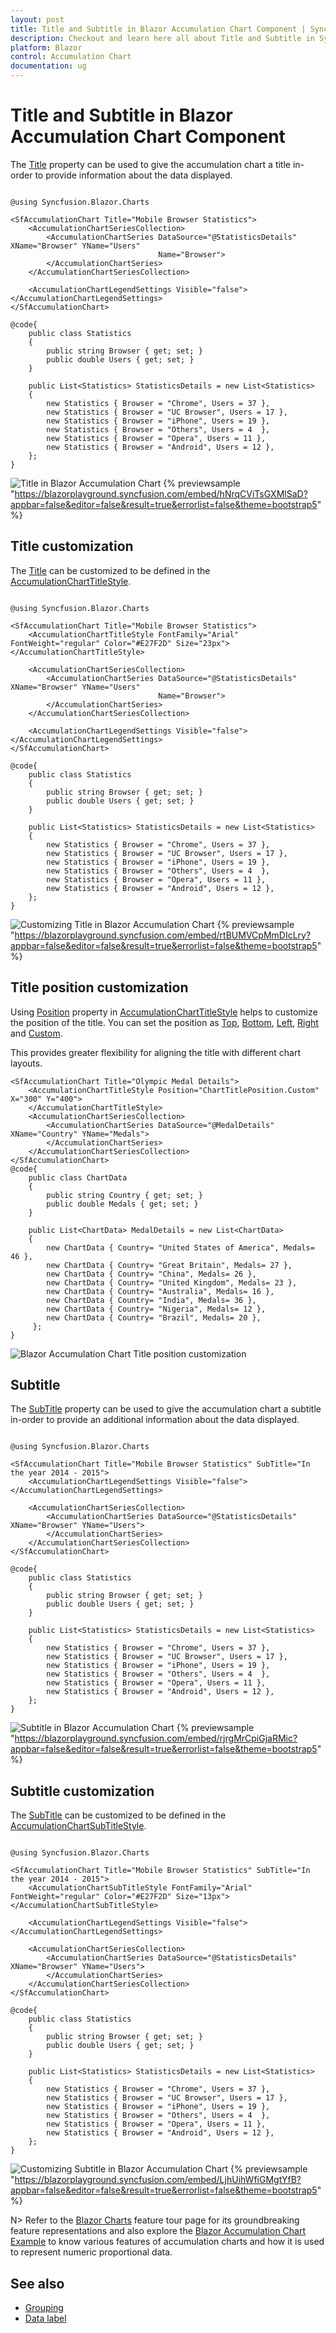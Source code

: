 ```yaml
---
layout: post
title: Title and Subtitle in Blazor Accumulation Chart Component | Syncfusion
description: Checkout and learn here all about Title and Subtitle in Syncfusion Blazor Accumulation Chart component and more.
platform: Blazor
control: Accumulation Chart
documentation: ug
---
```


<!-- markdownlint-disable MD036 -->

# Title and Subtitle in Blazor Accumulation Chart Component

The [Title](https://help.syncfusion.com/cr/blazor/Syncfusion.Blazor.Charts.SfAccumulationChart.html#Syncfusion_Blazor_Charts_SfAccumulationChart_Title) property can be used to give the accumulation chart a title in-order to provide information about the data displayed.

```cshtml 

@using Syncfusion.Blazor.Charts

<SfAccumulationChart Title="Mobile Browser Statistics">
    <AccumulationChartSeriesCollection>
        <AccumulationChartSeries DataSource="@StatisticsDetails" XName="Browser" YName="Users"
                                 Name="Browser">
        </AccumulationChartSeries>
    </AccumulationChartSeriesCollection>

    <AccumulationChartLegendSettings Visible="false"></AccumulationChartLegendSettings>
</SfAccumulationChart>

@code{
    public class Statistics
    {
        public string Browser { get; set; }
        public double Users { get; set; }
    }

    public List<Statistics> StatisticsDetails = new List<Statistics>
	{
        new Statistics { Browser = "Chrome", Users = 37 },
        new Statistics { Browser = "UC Browser", Users = 17 },
        new Statistics { Browser = "iPhone", Users = 19 },
        new Statistics { Browser = "Others", Users = 4  },
        new Statistics { Browser = "Opera", Users = 11 },
        new Statistics { Browser = "Android", Users = 12 },
    };
}

```

![Title in Blazor Accumulation Chart](images/title/blazor-accumulation-chart-title.png)
{% previewsample "https://blazorplayground.syncfusion.com/embed/hNrqCViTsGXMlSaD?appbar=false&editor=false&result=true&errorlist=false&theme=bootstrap5" %}

## Title customization

The [Title](https://help.syncfusion.com/cr/blazor/Syncfusion.Blazor.Charts.SfAccumulationChart.html#Syncfusion_Blazor_Charts_SfAccumulationChart_Title) can be customized to be defined in the [AccumulationChartTitleStyle](https://help.syncfusion.com/cr/blazor/Syncfusion.Blazor.Charts.AccumulationChartTitleStyle.html).

```cshtml 

@using Syncfusion.Blazor.Charts

<SfAccumulationChart Title="Mobile Browser Statistics">
	<AccumulationChartTitleStyle FontFamily="Arial" FontWeight="regular" Color="#E27F2D" Size="23px"></AccumulationChartTitleStyle>

    <AccumulationChartSeriesCollection>
        <AccumulationChartSeries DataSource="@StatisticsDetails" XName="Browser" YName="Users"
                                 Name="Browser">
        </AccumulationChartSeries>
    </AccumulationChartSeriesCollection>

    <AccumulationChartLegendSettings Visible="false"></AccumulationChartLegendSettings>
</SfAccumulationChart>

@code{
    public class Statistics
    {
        public string Browser { get; set; }
        public double Users { get; set; }
    }

    public List<Statistics> StatisticsDetails = new List<Statistics>
	{
        new Statistics { Browser = "Chrome", Users = 37 },
        new Statistics { Browser = "UC Browser", Users = 17 },
        new Statistics { Browser = "iPhone", Users = 19 },
        new Statistics { Browser = "Others", Users = 4  },
        new Statistics { Browser = "Opera", Users = 11 },
        new Statistics { Browser = "Android", Users = 12 },
    };
}

```

![Customizing Title in Blazor Accumulation Chart](images/title/blazor-accumulation-chart-title-customization.png)
{% previewsample "https://blazorplayground.syncfusion.com/embed/rtBUMVCpMmDIcLry?appbar=false&editor=false&result=true&errorlist=false&theme=bootstrap5" %}

## Title position customization

Using [Position](https://help.syncfusion.com/cr/blazor/Syncfusion.Blazor.Charts.AccumulationChartTitleStyle.html#Syncfusion_Blazor_Charts_AccumulationChartTitleStyle_Position) property in [AccumulationChartTitleStyle](https://help.syncfusion.com/cr/blazor/Syncfusion.Blazor.Charts.AccumulationChartTitleStyle.html) helps to customize the position of the title. You can set the position as [Top](), [Bottom](), [Left](), [Right]() and [Custom]().

This provides greater flexibility for aligning the title with different chart layouts.

```cshtml
<SfAccumulationChart Title="Olympic Medal Details">
    <AccumulationChartTitleStyle Position="ChartTitlePosition.Custom" X="300" Y="400">
    </AccumulationChartTitleStyle>
    <AccumulationChartSeriesCollection>
        <AccumulationChartSeries DataSource="@MedalDetails" XName="Country" YName="Medals">
        </AccumulationChartSeries>
    </AccumulationChartSeriesCollection>
</SfAccumulationChart>
@code{
    public class ChartData
    {
        public string Country { get; set; }
        public double Medals { get; set; }
    }

    public List<ChartData> MedalDetails = new List<ChartData>
    {
        new ChartData { Country= "United States of America", Medals= 46 },
        new ChartData { Country= "Great Britain", Medals= 27 },
        new ChartData { Country= "China", Medals= 26 },
        new ChartData { Country= "United Kingdom", Medals= 23 },
        new ChartData { Country= "Australia", Medals= 16 },
        new ChartData { Country= "India", Medals= 36 },
        new ChartData { Country= "Nigeria", Medals= 12 },
        new ChartData { Country= "Brazil", Medals= 20 },
     };
}
```
![Blazor Accumulation Chart Title position customization](images/title/blazor-accumulation-chart-title-position-customization.png)

## Subtitle

The [SubTitle](https://help.syncfusion.com/cr/blazor/Syncfusion.Blazor.Charts.SfChart.html#Syncfusion_Blazor_Charts_SfChart_SubTitle) property can be used to give the accumulation chart a subtitle in-order to provide an additional information about the data displayed.

```cshtml 

@using Syncfusion.Blazor.Charts

<SfAccumulationChart Title="Mobile Browser Statistics" SubTitle="In the year 2014 - 2015">
    <AccumulationChartLegendSettings Visible="false"></AccumulationChartLegendSettings>

    <AccumulationChartSeriesCollection>
        <AccumulationChartSeries DataSource="@StatisticsDetails" XName="Browser" YName="Users">
        </AccumulationChartSeries>
    </AccumulationChartSeriesCollection>
</SfAccumulationChart>

@code{
    public class Statistics
    {
        public string Browser { get; set; }
        public double Users { get; set; }
    }

    public List<Statistics> StatisticsDetails = new List<Statistics>
	{
        new Statistics { Browser = "Chrome", Users = 37 },
        new Statistics { Browser = "UC Browser", Users = 17 },
        new Statistics { Browser = "iPhone", Users = 19 },
        new Statistics { Browser = "Others", Users = 4  },
        new Statistics { Browser = "Opera", Users = 11 },
        new Statistics { Browser = "Android", Users = 12 },
    };
}

```

![Subtitle in Blazor Accumulation Chart](images/title/blazor-accumulation-chart-with-subtitle.png)
{% previewsample "https://blazorplayground.syncfusion.com/embed/rjrgMrCpiGjaRMic?appbar=false&editor=false&result=true&errorlist=false&theme=bootstrap5" %}

## Subtitle customization

The [SubTitle](https://help.syncfusion.com/cr/blazor/Syncfusion.Blazor.Charts.SfChart.html#Syncfusion_Blazor_Charts_SfChart_SubTitle) can be customized to be defined in the [AccumulationChartSubTitleStyle](https://help.syncfusion.com/cr/blazor/Syncfusion.Blazor.Charts.AccumulationChartSubTitleStyle.html).

```cshtml 

@using Syncfusion.Blazor.Charts

<SfAccumulationChart Title="Mobile Browser Statistics" SubTitle="In the year 2014 - 2015">
    <AccumulationChartSubTitleStyle FontFamily="Arial" FontWeight="regular" Color="#E27F2D" Size="13px"></AccumulationChartSubTitleStyle>

    <AccumulationChartLegendSettings Visible="false"></AccumulationChartLegendSettings>

    <AccumulationChartSeriesCollection>
        <AccumulationChartSeries DataSource="@StatisticsDetails" XName="Browser" YName="Users">
        </AccumulationChartSeries>
    </AccumulationChartSeriesCollection>
</SfAccumulationChart>

@code{
    public class Statistics
    {
        public string Browser { get; set; }
        public double Users { get; set; }
    }

    public List<Statistics> StatisticsDetails = new List<Statistics>
	{
        new Statistics { Browser = "Chrome", Users = 37 },
        new Statistics { Browser = "UC Browser", Users = 17 },
        new Statistics { Browser = "iPhone", Users = 19 },
        new Statistics { Browser = "Others", Users = 4  },
        new Statistics { Browser = "Opera", Users = 11 },
        new Statistics { Browser = "Android", Users = 12 },
    };
}

```

![Customizing Subtitle in Blazor Accumulation Chart](images/title/blazor-accumulation-chart-subtitle-customization.png)
{% previewsample "https://blazorplayground.syncfusion.com/embed/LjhUihWfiGMgtYfB?appbar=false&editor=false&result=true&errorlist=false&theme=bootstrap5" %}

N> Refer to the [Blazor Charts](https://www.syncfusion.com/blazor-components/blazor-charts) feature tour page for its groundbreaking feature representations and also explore the [Blazor Accumulation Chart Example](https://blazor.syncfusion.com/demos/chart/pie?theme=bootstrap5) to know various features of accumulation charts and how it is used to represent numeric proportional data.

## See also

* [Grouping](./grouping)
* [Data label](./data-label)